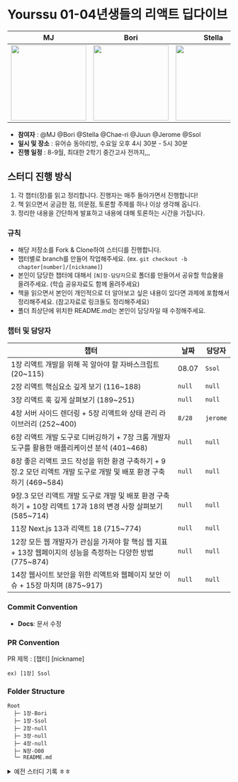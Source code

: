 # Yourssu 01-04년생들의 리액트 딥다이브

|      MJ       |         Bori         |       Stella        |       Chae-ri         |       Juun        |        Jerome        |        Ssol        |                                                                                                    
| :-----------------------: | :--------------------------: | :-----------------------------: | :---------------------------------: | :---------------------------------: | :---------------------------------: | :---------------------------------: | 
| <a href="https://github.com/minai621"> <img width="170px" src="https://avatars.githubusercontent.com/u/80272444?v=4" > </a> | <a href="https://github.com/nijuy"> <img width="170px" src="https://avatars.githubusercontent.com/u/87255462?v=4" > </a> | <a href="https://github.com/intersoom"> <img width="170px" src="https://avatars.githubusercontent.com/u/78731710?v=4" > </a> | <a href="https://github.com/seocylucky"> <img width="170px" src="https://github.com/Draw-Draw/.github/assets/94633589/503d8975-fa59-460d-bafd-37a8c0830aff" > </a> | <a href="https://github.com/2wndrhs"> <img width="170px" src="https://avatars.githubusercontent.com/u/76615094?v=4" > </a> | <a href="https://github.com/owl1753"> <img width="170px" src="https://avatars.githubusercontent.com/u/75308777?v=4" > </a> | <a href="https://github.com/ssolfa"> <img width="170px" src="https://avatars.githubusercontent.com/u/87332713?v=4" > </a> |
- **참여자** : @MJ @Bori @Stella @Chae-ri @Juun @Jerome @Ssol
- **일시 및 장소** : 유어슈 동아리방, 수요일 오후 4시 30분 - 5시 30분
- **진행 일정** : 8-9월, 최대한 2학기 중간고사 전까지,,,

## 스터디 진행 방식
1. 각 챕터(장)를 읽고 정리합니다. 진행자는 매주 돌아가면서 진행합니다!
2. 책 읽으면서 궁금한 점, 의문점, 토론할 주제를 하나 이상 생각해 옵니다.
3. 정리한 내용을 간단하게 발표하고 내용에 대해 토론하는 시간을 가집니다.

### 규칙

- 해당 저장소를 Fork & Clone하여 스터디를 진행합니다.
- 챕터별로 branch를 만들어 작업해주세요. (ex. `git checkout -b chapter[number]/[nickname]`)
- 본인이 담당한 챕터에 대해서 `[N]장-담당자`으로 폴더를 만들어서 공유할 학습물을 올려주세요. (학습 공유자료도 함께 올려주세요)
- 책을 읽으면서 본인이 개인적으로 더 알아보고 싶은 내용이 있다면 과제에 포함해서 정리해주세요. (참고자료로 링크들도 정리해주세요)
- 폴더 최상단에 위치한 README.md는 본인이 담당자일 때 수정해주세요.

### 챕터 및 담당자

| 챕터                                                                         | 날짜     | 담당자      |
|----------------------------------------------------------------------------|--------|----------|
| 1장 리액트 개발을 위해 꼭 알아야 할 자바스크립트 (20~115)                                      | 08.07  | `Ssol`   |
| 2장 리액트 핵심요소 깊게 보기 (116~188)                                                | `null` | `null`   |
| 3장 리액트 훅 깊게 살펴보기 (189~251)                                                 | `null` | `null`   |
| 4장 서버 사이드 렌더링 + 5장 리액트와 상태 관리 라이브러리 (252~400)                              | `8/28` | `jerome` |
| 6장 리액트 개발 도구로 디버깅하기 + 7장 크롬 개발자 도구를 활용한 애플리케이션 분석 (401~468)                | `null` | `null`   |
| 8장 좋은 리액트 코드 작성을 위한 환경 구축하기 + 9장.2 모던 리액트 개발 도구로 개발 및 배포 환경 구축하기 (469~584) | `null` | `null`   |
| 9장.3 모던 리액트 개발 도구로 개발 및 배포 환경 구축하기 + 10장 리액트 17과 18의 변경 사항 살펴보기 (585~714)  | `null` | `null`   |
| 11장 Next.js 13과 리액트 18 (715~774)                                           | `null` | `null`   |
| 12장 모든 웹 개발자가 관심을 가져야 할 핵심 웹 지표 + 13장 웹페이지의 성능을 측정하는 다양한 방법 (775~874)      | `null` | `null`   |
| 14장 웹사이트 보안을 위한 리액트와 웹페이지 보안 이슈 + 15장 마치며 (875~917)                        | `null` | `null`   |

### Commit Convention

- **Docs**: 문서 수정

### PR Convention

PR 제목 : [챕터] [nickname]

```
ex) [1장] Ssol
```

### Folder Structure

```
Root
  ├─ 1장-Bori
  ├─ 1장-Ssol
  ├─ 2장-null
  ├─ 3장-null
  ├─ 4장-null
  ├─ N장-O00
  └─ README.md
```



<details>
  <summary> 예전 스터디 기록 ㅎㅎ </summary>
  

# Yourssu 01년생들의 리액트 딥다이브

- **참여자**: @MJ @Bori @Feca @Stella
- **일시 및 장소** : 유어슈 동아리방, 수요일 오후 19시 - 21시

## 스터디 진행 방식

1. 챕터 별 담당자 지정
2. 매주 수요일마다 돌아가면서 학습 및 조사한 내용 발표
3. 발표에 궁금한 내용 찾아서 해당 내용 함께 보충

### 규칙

- 해당 저장소를 Fork & Clone하여 스터디를 진행합니다.
- 챕터별로 branch를 만들어 작업해주세요. (ex. `git checkout -b chapter[number]/[nickname]`)
- 본인이 담당한 챕터에 대해서 `[N]장-담당자`으로 폴더를 만들어서 공유할 학습물을 올려주세요. (학습 공유자료도 함께 올려주세요)
- 책을 읽으면서 본인이 개인적으로 더 알아보고 싶은 내용이 있다면 과제에 포함해서 정리해주세요. (참고자료로 링크들도 정리해주세요)
- 폴더 최상단에 위치한 README.md는 본인이 담당자일 때 수정해주세요.

### 챕터 및 담당자

| 챕터                                                   | 날짜   | 담당자 |
| ------------------------------------------------------ | ------ | ------ |
| 1장 리액트 개발을 위해 꼭 알아야 할 자바스크립트       | 05.08  | `Bori` |
| 2장 리액트 핵심 요소 깊게 살펴보기                     | 05.15  | `MJ`   |
| 3장 리액트 훅 깊게 살펴보기                            | 05.15  | `MJ`   |
| 4장 서버 사이드 렌더링                                 | 06.19  | `Feca` |
| 5장 리액트와 상태 관리 라이브러리                      | `null` | `null` |
| 6장 리액트 개발 도구로 디버깅하기                      | `null` | `null` |
| 7장 크롬 개발자 도구를 활용한 애플리케이션 분석        | `null` | `null` |
| 8장 좋은 리액트 코드 작성을 위한 환경 구축하기         | `null` | `null` |
| 9장 모던 리액트 개발 도구로 개발 및 배포 환경 구축하기 | `null` | `null` |
| 10장 리액트 17과 18의 변경 사항 살펴보기               | `null` | `null` |
| 11장 Next.js 13과 리액트 18                            | `null` | `null` |
| 12장 모든 웹 개발자가 관심을 가져야 할 핵심 웹 지표    | `null` | `null` |
| 13장 웹페이지의 성능을 측정하는 다양한 방법            | `null` | `null` |
| 14장 웹 사이트 보안을 위한 리액트와 웹페이지 보안 이슈 | `null` | `null` |
| 15장 마치며                                            | 05.08  | `Bori` |

### Commit Convention

- **Docs**: 문서 수정

### PR Convention

PR 제목 : [챕터] [nickname]

```
ex) [15장 마치며] MJ
```

### Folder Structure

```
Root
  ├─ 1장-MJ
  ├─ 2장-MJ
  ├─ 3장-MJ
  ├─ 4장-MJ
  ├─ N장-OOO
  └─ README.md
```

</details>
